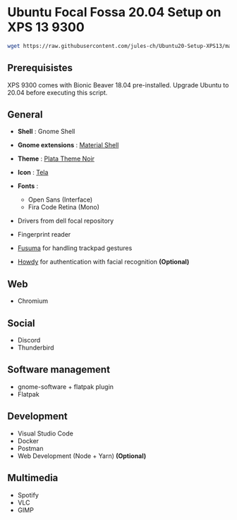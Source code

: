 # Ubuntu Focal Fossa 20.04 Setup on XPS 13 9300

```bash
wget https://raw.githubusercontent.com/jules-ch/Ubuntu20-Setup-XPS13/master/setup.sh && sudo chmod +x setup.sh && ./setup.sh
```

## Prerequisistes

XPS 9300 comes with Bionic Beaver 18.04 pre-installed. 
Upgrade Ubuntu to 20.04 before executing this script.

## General

- **Shell** : Gnome Shell
- **Gnome extensions** : [Material Shell](https://github.com/material-shell/material-shell)
- **Theme** : [Plata Theme Noir](https://gitlab.com/tista500/plata-theme)
- **Icon** : [Tela](https://github.com/vinceliuice/Tela-icon-theme)
- **Fonts** :
  - Open Sans (Interface)
  - Fira Code Retina (Mono)

- Drivers from dell focal repository
- Fingerprint reader
- [Fusuma](https://github.com/iberianpig/fusuma) for handling trackpad gestures
- [Howdy](https://github.com/boltgolt/howdy) for authentication with facial recognition **(Optional)**


## Web

- Chromium

## Social

- Discord
- Thunderbird

## Software management

- gnome-software + flatpak plugin
- Flatpak

## Development

- Visual Studio Code
- Docker
- Postman
- Web Development (Node + Yarn) **(Optional)**
    
## Multimedia

- Spotify
- VLC
- GIMP

